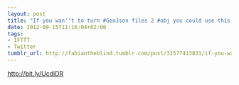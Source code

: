 ```yaml
---
layout: post
title: "If you wan''t to turn #GeoJson files 2 #obj you could use this #processing"
date: 2012-09-15T11:16:04+02:00
tags:
- IFTTT
- Twitter
tumblr_url: http://fabiantheblind.tumblr.com/post/31577413831/if-you-want-to-turn-geojson-files-2-obj-you-could
---
```

http://bit.ly/UcdiDR
